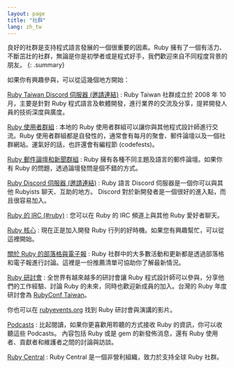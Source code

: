 ```yaml
---
layout: page
title: "社群"
lang: zh_tw
---
```


良好的社群是支持程式語言發展的一個很重要的因素。Ruby 擁有了一個有活力、不斷茁壯的社群，無論是你是初學者或是程式好手，我們歡迎來自不同程度背景的朋友。
{: .summary}

如果你有興趣參與，可以從這幾個地方開始：

[Ruby Taiwan Discord 伺服器 (邀請連結)][ruby-tw-discord]
: Ruby Taiwan 社群成立於 2008 年 10 月，主要是針對 Ruby
  程式語言及軟體開發，進行業界的交流及分享，提昇開發人員的技術深度與廣度。

[Ruby 使用者群組](/zh_tw/community/user-groups/)
: 本地的 Ruby 使用者群組可以讓你與其他程式設計師進行交流。Ruby
  使用者群組都是自發性的，通常會有每月的聚會、郵件論壇以及一個社群網站。運氣好的話，也許還會有編程節 (codefests)。

[Ruby 郵件論壇和新聞群組](/zh_tw/community/mailing-lists/)
: Ruby 擁有各種不同主題及語言的郵件論壇。如果你有 Ruby 的問題，透過論壇發問是個不錯的方式。

[Ruby Discord 伺服器 (邀請連結)][ruby-discord]
: Ruby 語言 Discord 伺服器是一個你可以與其他 Rubyists 聊天、互助的地方。
  Discord 對於新開發者是一個很好的進入點，而且很容易加入。

[Ruby 的 IRC (#ruby)][ruby-irc]
: 您可以在 Ruby 的 IRC 頻道上與其他 Ruby 愛好者聊天。

[Ruby 核心](/zh_tw/community/ruby-core)
: 現在正是加入開發 Ruby 行列的好時機。如果您有興趣幫忙，可以從這裡開始。

[關於 Ruby 的部落格與電子報](/zh_tw/community/weblogs/)
: Ruby 社群中的大多數活動和更新都是透過部落格和電子報進行討論。這裡是一份推薦清單可協助你了解最新情況。

[Ruby 研討會](/zh_tw/community/conferences/)
: 全世界有越來越多的研討會讓 Ruby 程式設計師可以參與，分享他們的工作經驗、討論 Ruby 的未來，同時也歡迎新成員的加入。台灣的
  Ruby 年度研討會為 [RubyConf Taiwan](http://rubyconf.tw)。

  你也可以在 [rubyevents.org](https://www.rubyevents.org/) 找到 Ruby 研討會與演講的影片。

[Podcasts](/zh_tw/community/podcasts/)
: 比起閱讀，如果你更喜歡用聆聽的方式接收 Ruby 的資訊，你可以收聽這些 Podcasts。
  內容包括 Ruby 或是 gem 的新發佈消息，還有 Ruby 使用者、貢獻者和維護者之間的討論與訪談。

[Ruby Central][ruby-central]
: Ruby Central 是一個非營利組織，致力於支持全球 Ruby 社群。

[ruby-tw-discord]: https://discord.gg/yaYHWQsmcz
[ruby-irc]: https://web.libera.chat/#ruby
[ruby-central]: http://rubycentral.org/
[ruby-discord]: https://discord.gg/ad2acQFtkh
[rubyvideo]: https://rubyevents.org
